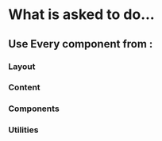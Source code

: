 # What is asked to do...

## Use Every component from :

### Layout
### Content
### Components
### Utilities
